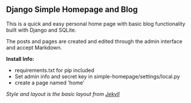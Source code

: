 Django Simple Homepage and Blog
---

This is a quick and easy personal home page with basic blog functionality built
with Django and SQLite.

The posts and pages are created and edited through the admin interface and accept
Markdown.

**Install Info:**

* requirements.txt for pip included
* Set admin info and secret key in simple-homepage/settings/local.py
* create a page named 'home'


*Style and layout is the basic layout from [Jekyll](http://www.jekyllrb.com/)*
